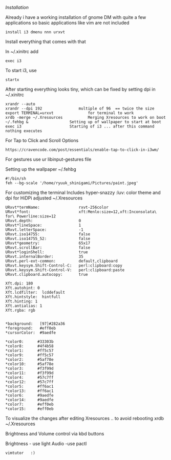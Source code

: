 *Installation*

Already i have a working installation of gnome DM with quite a few applications so basic applications like vim are not included

	install i3 dmenu nnn urxvt

Install everything that comes with that

In ~/.xinitrc add

	exec i3 
		
To start i3, use

	startx

After starting everything looks tiny, which can be fixed by setting dpi in ~/.xinitrc

	xrandr --auto
	xrandr --dpi 192		 		multiple of 96	== twice the size
	export TERMINAL=urxvt				for terminal to work
	xrdb -merge ~/.Xresources			Merging Xresources to work on boot
	~/.fehbg &					Setting up of wallpaper to start at boot
	exec i3						Starting of i3 ... after this command nothing executes

For Tap to Click and Scroll Options
	
	https://cravencode.com/post/essentials/enable-tap-to-click-in-i3wm/

For gestures use ur libinput-gestures file

Setting up the wallpaper
~/.fehbg

	#!/bin/sh
	feh --bg-scale '/home/ryuuk_shinigami/Pictures/paint.jpeg'

For customizing the terminal    Includes hyper-snazzy :luv: color theme and dpi for HiDPi adjusted
~/.Xresources

	URxvt*termName:                 rxvt-256color
	URxvt*font:                     xft:Menlo:size=12,xft:Inconsolata\ for\ Powerline:size=12
	URxvt.depth:                    0
	URxvt*lineSpace:                1
	URxvt.letterSpace:              -1
	URxvt.iso14755:                 false
	URxvt.iso14755_52:              false
	URxvt*geometry:                 65x17
	URxvt.scrollBar:                false
	URxvt*loginShell:               true
	URxvt.internalBorder:           35
	URxvt.perl-ext-common:          default,clipboard
	URxvt.keysym.Shift-Control-C:   perl:clipboard:copy
	URxvt.keysym.Shift-Control-V:   perl:clipboard:paste
	URxvt.clipboard.autocopy:       true

	Xft.dpi: 180 
	Xft.autohint: 0
	Xft.lcdfilter:  lcddefault
	Xft.hintstyle:  hintfull
	Xft.hinting: 1
	Xft.antialias: 1
	Xft.rgba: rgb


	*background:   [97]#282a36
	*foreground:   #eff0eb
	*cursorColor:  #9aedfe

	*color0:      #33303b
	*color8:      #4f4b58
	*color1:      #ff5c57
	*color9:      #ff5c57
	*color2:      #5af78e
	*color10:     #5af78e
	*color3:      #f3f99d
	*color11:     #f3f99d
	*color4:      #57c7ff
	*color12:     #57c7ff
	*color5:      #ff6ac1
	*color13:     #ff6ac1
	*color6:      #9aedfe
	*color14:     #9aedfe
	*color7:      #eff0eb
	*color15:     #eff0eb


To visualize the changes after editing Xresources  .. to avoid rebooting
	xrdb ~/.Xresources
	
Brightness and Volume control via kbd buttons 

Brightness - use light
Audio -use pactl

	vimtutor   :)
